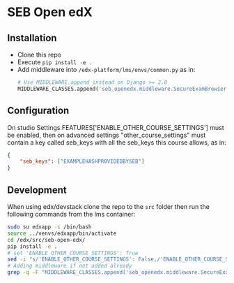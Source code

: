 # SEB Open edX

## Installation
- Clone this repo
- Execute `pip install -e .`
- Add middleware into `/edx-platform/lms/envs/common.py` as in: 
    ```python
    # Use MIDDLEWARE.append instead on Django >= 2.0
    MIDDLEWARE_CLASSES.append('seb_openedx.middleware.SecureExamBrowserMiddleware')
    ```

## Configuration

On studio Settings.FEATURES['ENABLE_OTHER_COURSE_SETTINGS'] must be enabled, then on advanced settings "other_course_settings" must contain a key called seb_keys with all the seb_keys this course allows, as in:
```json
{
    "seb_keys": ["EXAMPLEHASHPROVIDEDBYSEB"]
}
```

## Development

When using edx/devstack clone the repo to the `src` folder then run the following commands from the lms container:
```bash
sudo su edxapp -s /bin/bash
source ../venvs/edxapp/bin/activate
cd /edx/src/seb-open-edx/
pip install -e .
# set 'ENABLE_OTHER_COURSE_SETTINGS': True
sed -i "s/'ENABLE_OTHER_COURSE_SETTINGS': False,/'ENABLE_OTHER_COURSE_SETTINGS': True,/g" /edx/app/edxapp/edx-platform/cms/envs/common.py
# Adding middleware if not added already
grep -q -F "MIDDLEWARE_CLASSES.append('seb_openedx.middleware.SecureExamBrowserMiddleware')" /edx/app/edxapp/edx-platform/lms/envs/common.py || printf "\nMIDDLEWARE_CLASSES.append('seb_openedx.middleware.SecureExamBrowserMiddleware')" >> /edx/app/edxapp/edx-platform/lms/envs/common.py
```